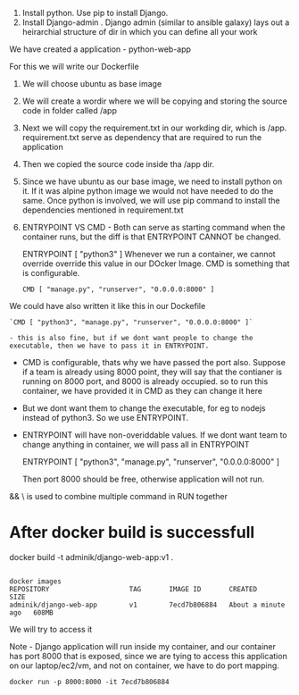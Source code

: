 
1. Install python. Use pip to install Django.
2. Install Django-admin . Django admin (similar to ansible galaxy) lays out a heirarchial structure of dir in which you can define all your work

We have created a application - python-web-app

For this we will write our Dockerfile

1. We will choose ubuntu as base image
2. We will create a wordir where we will be copying and storing the source code in folder called /app
3. Next we will copy the requirement.txt in our workding dir, which is /app. requirement.txt serve as dependency that are required to run the application
4. Then we copied the source code inside tha /app dir.

5. Since we have ubuntu as our base image, we need to install python on it. If it was alpine python image we would not have needed to do the same. Once python is involved, we will use pip command to install the dependencies mentioned in requirement.txt

6. ENTRYPOINT VS CMD - Both can serve as starting command when the container runs, but the diff is that ENTRYPOINT CANNOT be changed. 

    ENTRYPOINT [ "python3" ]
    Whenever we run a container, we cannot override override this value in our DOcker Image. CMD is something that is configurable.

    `CMD [ "manage.py", "runserver", "0.0.0.0:8000" ]`

We could have also written it like this in our Dockefile

    `CMD [ "python3", "manage.py", "runserver", "0.0.0.0:8000" ]` 
    
    - this is also fine, but if we dont want people to change the executable, then we have to pass it in ENTRYPOINT.

- CMD is configurable, thats why we have passed the port also. Suppose if a team is already using 8000 point, they will say that the contianer is running on 8000 port, and 8000 is already occupied. so to run this container, we have provided it in CMD as they can change it here 

- But we dont want them to change the executable, for eg to nodejs instead of python3. So we use ENTRYPOINT. 


- ENTRYPOINT will have non-overiddable values. If we dont want team to change anything in container, we will pass all in ENTRYPOINT

    ENTRYPOINT [ "python3", "manage.py", "runserver", "0.0.0.0:8000" ]

    Then port 8000 should be free, otherwise application will not run.


&& \ is used to combine multiple command in RUN together


# After docker build is successfull

docker build -t adminik/django-web-app:v1 .

```

docker images
REPOSITORY                    TAG       IMAGE ID       CREATED              SIZE
adminik/django-web-app        v1        7ecd7b806884   About a minute ago   608MB
```

We will try to access it

Note - Django application will run inside my container, and our container has port 8000 that is exposed, since we are tying to access this application on our laptop/ec2/vm, and not on container, we have to do port mapping.

`docker run -p 8000:8000 -it 7ecd7b806884`
